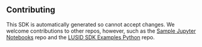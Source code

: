 ## Contributing

This SDK is automatically generated so cannot accept changes. We welcome contributions to other repos, however, such as the [Sample Jupyter Notebooks](https://github.com/finbourne/sample-notebooks) repo and the [LUSID SDK Examples Python](https://github.com/finbourne/lusid-sdk-examples-python) repo.